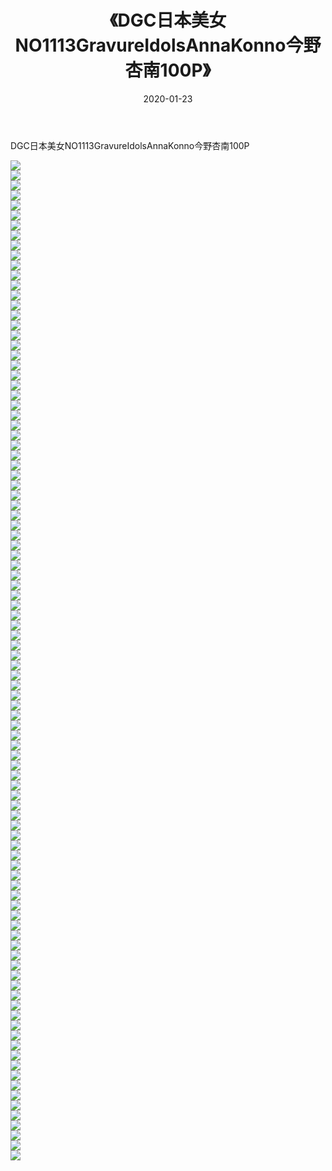 ﻿---
layout: post
title:  《DGC日本美女NO1113GravureIdolsAnnaKonno今野杏南100P》
date:   2020-01-23
img: http://pic.660000.xyz/1:/性感/2020/DGC日本美女NO1113GravureIdolsAnnaKonno今野杏南100P/000.jpg
categories: [美女, 清纯, 唯美]
---

DGC日本美女NO1113GravureIdolsAnnaKonno今野杏南100P

  ![](http://pic.660000.xyz/1:/性感/2020/DGC日本美女NO1113GravureIdolsAnnaKonno今野杏南100P/001.jpg) <br> ![](http://pic.660000.xyz/1:/性感/2020/DGC日本美女NO1113GravureIdolsAnnaKonno今野杏南100P/002.jpg) <br> ![](http://pic.660000.xyz/1:/性感/2020/DGC日本美女NO1113GravureIdolsAnnaKonno今野杏南100P/003.jpg) <br> ![](http://pic.660000.xyz/1:/性感/2020/DGC日本美女NO1113GravureIdolsAnnaKonno今野杏南100P/004.jpg) <br> ![](http://pic.660000.xyz/1:/性感/2020/DGC日本美女NO1113GravureIdolsAnnaKonno今野杏南100P/005.jpg) <br> ![](http://pic.660000.xyz/1:/性感/2020/DGC日本美女NO1113GravureIdolsAnnaKonno今野杏南100P/006.jpg) <br> ![](http://pic.660000.xyz/1:/性感/2020/DGC日本美女NO1113GravureIdolsAnnaKonno今野杏南100P/007.jpg) <br> ![](http://pic.660000.xyz/1:/性感/2020/DGC日本美女NO1113GravureIdolsAnnaKonno今野杏南100P/008.jpg) <br> ![](http://pic.660000.xyz/1:/性感/2020/DGC日本美女NO1113GravureIdolsAnnaKonno今野杏南100P/009.jpg) <br> ![](http://pic.660000.xyz/1:/性感/2020/DGC日本美女NO1113GravureIdolsAnnaKonno今野杏南100P/010.jpg) <br> ![](http://pic.660000.xyz/1:/性感/2020/DGC日本美女NO1113GravureIdolsAnnaKonno今野杏南100P/011.jpg) <br> ![](http://pic.660000.xyz/1:/性感/2020/DGC日本美女NO1113GravureIdolsAnnaKonno今野杏南100P/012.jpg) <br> ![](http://pic.660000.xyz/1:/性感/2020/DGC日本美女NO1113GravureIdolsAnnaKonno今野杏南100P/013.jpg) <br> ![](http://pic.660000.xyz/1:/性感/2020/DGC日本美女NO1113GravureIdolsAnnaKonno今野杏南100P/014.jpg) <br> ![](http://pic.660000.xyz/1:/性感/2020/DGC日本美女NO1113GravureIdolsAnnaKonno今野杏南100P/015.jpg) <br> ![](http://pic.660000.xyz/1:/性感/2020/DGC日本美女NO1113GravureIdolsAnnaKonno今野杏南100P/016.jpg) <br> ![](http://pic.660000.xyz/1:/性感/2020/DGC日本美女NO1113GravureIdolsAnnaKonno今野杏南100P/017.jpg) <br> ![](http://pic.660000.xyz/1:/性感/2020/DGC日本美女NO1113GravureIdolsAnnaKonno今野杏南100P/018.jpg) <br> ![](http://pic.660000.xyz/1:/性感/2020/DGC日本美女NO1113GravureIdolsAnnaKonno今野杏南100P/019.jpg) <br> ![](http://pic.660000.xyz/1:/性感/2020/DGC日本美女NO1113GravureIdolsAnnaKonno今野杏南100P/020.jpg) <br> ![](http://pic.660000.xyz/1:/性感/2020/DGC日本美女NO1113GravureIdolsAnnaKonno今野杏南100P/021.jpg) <br> ![](http://pic.660000.xyz/1:/性感/2020/DGC日本美女NO1113GravureIdolsAnnaKonno今野杏南100P/022.jpg) <br> ![](http://pic.660000.xyz/1:/性感/2020/DGC日本美女NO1113GravureIdolsAnnaKonno今野杏南100P/023.jpg) <br> ![](http://pic.660000.xyz/1:/性感/2020/DGC日本美女NO1113GravureIdolsAnnaKonno今野杏南100P/024.jpg) <br> ![](http://pic.660000.xyz/1:/性感/2020/DGC日本美女NO1113GravureIdolsAnnaKonno今野杏南100P/025.jpg) <br> ![](http://pic.660000.xyz/1:/性感/2020/DGC日本美女NO1113GravureIdolsAnnaKonno今野杏南100P/026.jpg) <br> ![](http://pic.660000.xyz/1:/性感/2020/DGC日本美女NO1113GravureIdolsAnnaKonno今野杏南100P/027.jpg) <br> ![](http://pic.660000.xyz/1:/性感/2020/DGC日本美女NO1113GravureIdolsAnnaKonno今野杏南100P/028.jpg) <br> ![](http://pic.660000.xyz/1:/性感/2020/DGC日本美女NO1113GravureIdolsAnnaKonno今野杏南100P/029.jpg) <br> ![](http://pic.660000.xyz/1:/性感/2020/DGC日本美女NO1113GravureIdolsAnnaKonno今野杏南100P/030.jpg) <br> ![](http://pic.660000.xyz/1:/性感/2020/DGC日本美女NO1113GravureIdolsAnnaKonno今野杏南100P/031.jpg) <br> ![](http://pic.660000.xyz/1:/性感/2020/DGC日本美女NO1113GravureIdolsAnnaKonno今野杏南100P/032.jpg) <br> ![](http://pic.660000.xyz/1:/性感/2020/DGC日本美女NO1113GravureIdolsAnnaKonno今野杏南100P/033.jpg) <br> ![](http://pic.660000.xyz/1:/性感/2020/DGC日本美女NO1113GravureIdolsAnnaKonno今野杏南100P/034.jpg) <br> ![](http://pic.660000.xyz/1:/性感/2020/DGC日本美女NO1113GravureIdolsAnnaKonno今野杏南100P/035.jpg) <br> ![](http://pic.660000.xyz/1:/性感/2020/DGC日本美女NO1113GravureIdolsAnnaKonno今野杏南100P/036.jpg) <br> ![](http://pic.660000.xyz/1:/性感/2020/DGC日本美女NO1113GravureIdolsAnnaKonno今野杏南100P/037.jpg) <br> ![](http://pic.660000.xyz/1:/性感/2020/DGC日本美女NO1113GravureIdolsAnnaKonno今野杏南100P/038.jpg) <br> ![](http://pic.660000.xyz/1:/性感/2020/DGC日本美女NO1113GravureIdolsAnnaKonno今野杏南100P/039.jpg) <br> ![](http://pic.660000.xyz/1:/性感/2020/DGC日本美女NO1113GravureIdolsAnnaKonno今野杏南100P/040.jpg) <br> ![](http://pic.660000.xyz/1:/性感/2020/DGC日本美女NO1113GravureIdolsAnnaKonno今野杏南100P/041.jpg) <br> ![](http://pic.660000.xyz/1:/性感/2020/DGC日本美女NO1113GravureIdolsAnnaKonno今野杏南100P/042.jpg) <br> ![](http://pic.660000.xyz/1:/性感/2020/DGC日本美女NO1113GravureIdolsAnnaKonno今野杏南100P/043.jpg) <br> ![](http://pic.660000.xyz/1:/性感/2020/DGC日本美女NO1113GravureIdolsAnnaKonno今野杏南100P/044.jpg) <br> ![](http://pic.660000.xyz/1:/性感/2020/DGC日本美女NO1113GravureIdolsAnnaKonno今野杏南100P/045.jpg) <br> ![](http://pic.660000.xyz/1:/性感/2020/DGC日本美女NO1113GravureIdolsAnnaKonno今野杏南100P/046.jpg) <br> ![](http://pic.660000.xyz/1:/性感/2020/DGC日本美女NO1113GravureIdolsAnnaKonno今野杏南100P/047.jpg) <br> ![](http://pic.660000.xyz/1:/性感/2020/DGC日本美女NO1113GravureIdolsAnnaKonno今野杏南100P/048.jpg) <br> ![](http://pic.660000.xyz/1:/性感/2020/DGC日本美女NO1113GravureIdolsAnnaKonno今野杏南100P/049.jpg) <br> ![](http://pic.660000.xyz/1:/性感/2020/DGC日本美女NO1113GravureIdolsAnnaKonno今野杏南100P/050.jpg) <br> ![](http://pic.660000.xyz/1:/性感/2020/DGC日本美女NO1113GravureIdolsAnnaKonno今野杏南100P/051.jpg) <br> ![](http://pic.660000.xyz/1:/性感/2020/DGC日本美女NO1113GravureIdolsAnnaKonno今野杏南100P/052.jpg) <br> ![](http://pic.660000.xyz/1:/性感/2020/DGC日本美女NO1113GravureIdolsAnnaKonno今野杏南100P/053.jpg) <br> ![](http://pic.660000.xyz/1:/性感/2020/DGC日本美女NO1113GravureIdolsAnnaKonno今野杏南100P/054.jpg) <br> ![](http://pic.660000.xyz/1:/性感/2020/DGC日本美女NO1113GravureIdolsAnnaKonno今野杏南100P/055.jpg) <br> ![](http://pic.660000.xyz/1:/性感/2020/DGC日本美女NO1113GravureIdolsAnnaKonno今野杏南100P/056.jpg) <br> ![](http://pic.660000.xyz/1:/性感/2020/DGC日本美女NO1113GravureIdolsAnnaKonno今野杏南100P/057.jpg) <br> ![](http://pic.660000.xyz/1:/性感/2020/DGC日本美女NO1113GravureIdolsAnnaKonno今野杏南100P/058.jpg) <br> ![](http://pic.660000.xyz/1:/性感/2020/DGC日本美女NO1113GravureIdolsAnnaKonno今野杏南100P/059.jpg) <br> ![](http://pic.660000.xyz/1:/性感/2020/DGC日本美女NO1113GravureIdolsAnnaKonno今野杏南100P/060.jpg) <br> ![](http://pic.660000.xyz/1:/性感/2020/DGC日本美女NO1113GravureIdolsAnnaKonno今野杏南100P/061.jpg) <br> ![](http://pic.660000.xyz/1:/性感/2020/DGC日本美女NO1113GravureIdolsAnnaKonno今野杏南100P/062.jpg) <br> ![](http://pic.660000.xyz/1:/性感/2020/DGC日本美女NO1113GravureIdolsAnnaKonno今野杏南100P/063.jpg) <br> ![](http://pic.660000.xyz/1:/性感/2020/DGC日本美女NO1113GravureIdolsAnnaKonno今野杏南100P/064.jpg) <br> ![](http://pic.660000.xyz/1:/性感/2020/DGC日本美女NO1113GravureIdolsAnnaKonno今野杏南100P/065.jpg) <br> ![](http://pic.660000.xyz/1:/性感/2020/DGC日本美女NO1113GravureIdolsAnnaKonno今野杏南100P/066.jpg) <br> ![](http://pic.660000.xyz/1:/性感/2020/DGC日本美女NO1113GravureIdolsAnnaKonno今野杏南100P/067.jpg) <br> ![](http://pic.660000.xyz/1:/性感/2020/DGC日本美女NO1113GravureIdolsAnnaKonno今野杏南100P/068.jpg) <br> ![](http://pic.660000.xyz/1:/性感/2020/DGC日本美女NO1113GravureIdolsAnnaKonno今野杏南100P/069.jpg) <br> ![](http://pic.660000.xyz/1:/性感/2020/DGC日本美女NO1113GravureIdolsAnnaKonno今野杏南100P/070.jpg) <br> ![](http://pic.660000.xyz/1:/性感/2020/DGC日本美女NO1113GravureIdolsAnnaKonno今野杏南100P/071.jpg) <br> ![](http://pic.660000.xyz/1:/性感/2020/DGC日本美女NO1113GravureIdolsAnnaKonno今野杏南100P/072.jpg) <br> ![](http://pic.660000.xyz/1:/性感/2020/DGC日本美女NO1113GravureIdolsAnnaKonno今野杏南100P/073.jpg) <br> ![](http://pic.660000.xyz/1:/性感/2020/DGC日本美女NO1113GravureIdolsAnnaKonno今野杏南100P/074.jpg) <br> ![](http://pic.660000.xyz/1:/性感/2020/DGC日本美女NO1113GravureIdolsAnnaKonno今野杏南100P/075.jpg) <br> ![](http://pic.660000.xyz/1:/性感/2020/DGC日本美女NO1113GravureIdolsAnnaKonno今野杏南100P/076.jpg) <br> ![](http://pic.660000.xyz/1:/性感/2020/DGC日本美女NO1113GravureIdolsAnnaKonno今野杏南100P/077.jpg) <br> ![](http://pic.660000.xyz/1:/性感/2020/DGC日本美女NO1113GravureIdolsAnnaKonno今野杏南100P/078.jpg) <br> ![](http://pic.660000.xyz/1:/性感/2020/DGC日本美女NO1113GravureIdolsAnnaKonno今野杏南100P/079.jpg) <br> ![](http://pic.660000.xyz/1:/性感/2020/DGC日本美女NO1113GravureIdolsAnnaKonno今野杏南100P/080.jpg) <br> ![](http://pic.660000.xyz/1:/性感/2020/DGC日本美女NO1113GravureIdolsAnnaKonno今野杏南100P/081.jpg) <br> ![](http://pic.660000.xyz/1:/性感/2020/DGC日本美女NO1113GravureIdolsAnnaKonno今野杏南100P/082.jpg) <br> ![](http://pic.660000.xyz/1:/性感/2020/DGC日本美女NO1113GravureIdolsAnnaKonno今野杏南100P/083.jpg) <br> ![](http://pic.660000.xyz/1:/性感/2020/DGC日本美女NO1113GravureIdolsAnnaKonno今野杏南100P/084.jpg) <br> ![](http://pic.660000.xyz/1:/性感/2020/DGC日本美女NO1113GravureIdolsAnnaKonno今野杏南100P/085.jpg) <br> ![](http://pic.660000.xyz/1:/性感/2020/DGC日本美女NO1113GravureIdolsAnnaKonno今野杏南100P/086.jpg) <br> ![](http://pic.660000.xyz/1:/性感/2020/DGC日本美女NO1113GravureIdolsAnnaKonno今野杏南100P/087.jpg) <br> ![](http://pic.660000.xyz/1:/性感/2020/DGC日本美女NO1113GravureIdolsAnnaKonno今野杏南100P/088.jpg) <br> ![](http://pic.660000.xyz/1:/性感/2020/DGC日本美女NO1113GravureIdolsAnnaKonno今野杏南100P/089.jpg) <br> ![](http://pic.660000.xyz/1:/性感/2020/DGC日本美女NO1113GravureIdolsAnnaKonno今野杏南100P/090.jpg) <br> ![](http://pic.660000.xyz/1:/性感/2020/DGC日本美女NO1113GravureIdolsAnnaKonno今野杏南100P/091.jpg) <br> ![](http://pic.660000.xyz/1:/性感/2020/DGC日本美女NO1113GravureIdolsAnnaKonno今野杏南100P/092.jpg) <br> ![](http://pic.660000.xyz/1:/性感/2020/DGC日本美女NO1113GravureIdolsAnnaKonno今野杏南100P/093.jpg) <br> ![](http://pic.660000.xyz/1:/性感/2020/DGC日本美女NO1113GravureIdolsAnnaKonno今野杏南100P/094.jpg) <br> ![](http://pic.660000.xyz/1:/性感/2020/DGC日本美女NO1113GravureIdolsAnnaKonno今野杏南100P/095.jpg) <br> ![](http://pic.660000.xyz/1:/性感/2020/DGC日本美女NO1113GravureIdolsAnnaKonno今野杏南100P/096.jpg) <br> ![](http://pic.660000.xyz/1:/性感/2020/DGC日本美女NO1113GravureIdolsAnnaKonno今野杏南100P/097.jpg) <br> ![](http://pic.660000.xyz/1:/性感/2020/DGC日本美女NO1113GravureIdolsAnnaKonno今野杏南100P/098.jpg) <br> ![](http://pic.660000.xyz/1:/性感/2020/DGC日本美女NO1113GravureIdolsAnnaKonno今野杏南100P/099.jpg) <br> ![](http://pic.660000.xyz/1:/性感/2020/DGC日本美女NO1113GravureIdolsAnnaKonno今野杏南100P/100.jpg) <br>
